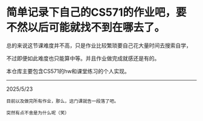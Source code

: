 # 简单记录下自己的CS571的作业吧，要不然以后可能就找不到在哪去了。
总的来说这节课难度并不高，只是作业比较繁琐要自己花大量时间去搜索自学，

不过即便如此难度也只能算中等。并且作业做完成就感还是有的。

本仓库主要包含CS571的hw和课堂练习的个人实现。

---
2025/5/23

`目前以及做完所有作业，那么，这门课就告一段落了吧。`

`突然有点不舍是为什么呢（笑）`